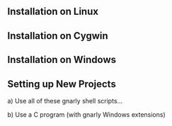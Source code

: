 Installation on Linux
---------------------


Installation on Cygwin 
----------------------


Installation on Windows
-----------------------


Setting up New Projects
-----------------------
a)
	Use all of these gnarly shell scripts...

b)
	Use a C program (with gnarly Windows extensions)
